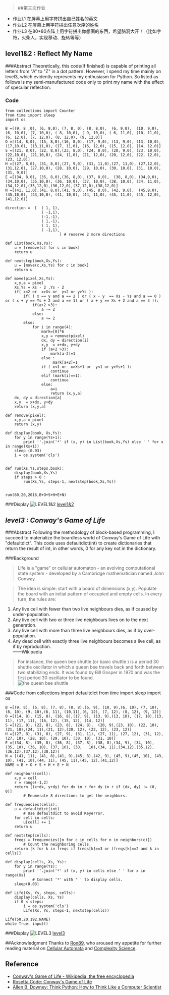 

> ##第三次作业
> 
- 作业L1 在屏幕上用字符拼出自己姓名的英文
- 作业L2 在屏幕上用字符拼出任意次序的姓名
- 作业L3 在80*80点阵上用字符拼出你想画的东西，希望脑洞大开！（比如字符，火柴人，实现移动、旋转等等）

## level1&2 : Reflect My Name 
###Abstract
   Theoretically, this code(if finished) is capable of printing all letters from "A" to "Z" in a dot pattern. However, I spend my time mainly on level3, which evidently represents my enthusiasm for Python. So listed as follows is my semi-manufactured code only to print my name with the effect of specular reflection.

### Code   
	from collections import Counter
	from time import sleep
	import os
	
	B =[(9, 8 ,0), (6, 8,0), (7, 8, 0), (8, 8,0),  (6, 9,0),  (10, 9,0), (6, 10,0), (7, 10,0), ( 8, 10,0), ( 9, 10,0), ( 6, 11,0), (10, 11,0), (6, 12,0), (7, 12,0), (8, 12,0), (9, 12,0)]
	O =[(14, 8,0), (15, 8,0),(16, 8,0), (17, 9,0), (13, 9,0), (13, 10,0),(17,10,0), (13,11,0), (17, 11,0), (16, 12,0), (15, 12,0), (14, 12,0)]
	S =[(21, 8,0), (22, 8,0),(23, 8,0), (24, 8,0), (20, 9,0), (23, 10,0),(22,10,0), (21,10,0), (24, 11,0), (21, 12,0), (20, 12,0), (22, 12,0), (23, 12,0)]
	H =[(27, 8,0), (31, 8,0),(27, 9,0), (31, 11,0),(27, 11,0), (27,12,0),(31,12,0), (27,10,0), (28, 10,0), (29, 10,0), (30, 10,0), (31, 10,0),(31, 9,0)]
	E =[(34, 8,0), (35, 8,0),(36, 8,0), (37, 8,0),  (38, 8,0), (34,9,0), (34,10,0), (35,10,0), (36, 10,0), (37, 10,0), (38, 10,0), (34, 11,0), (34,12,0),(35,12,0),(36,12,0),(37,12,0),(38,12,0)]
	N =[(41, 11,0),(41, 8,0),(41, 9,0), (45, 8,0), (42, 9,0),  (45,9,0), (45,10,0), (43,10,0), (41, 10,0), (44, 11,0), (45, 11,0), (45, 12,0), (41,12,0)]
	
	direction =  [  ( 1, 1),
	                ( -1,1),
	                (-1,-1),
	                ( 1,-1),
	                ( 1, 1),
	                ( -1,1),
	                        ] # reserve 2 more directions
	
	def List(book,Xs,Ys):
	    u = [remove(c) for c in book]
	    return u
	
	def nextstep(book,Xs,Ys):
	    u = [move(c,Xs,Ys) for c in book]
	    return u
	 
	def move(pixel,Xs,Ys):
	    x,y,a = pixel
	    Xs,Ys = Xs - 2 ,Ys - 2
	    if( x<2 or  x>Xs or  y<2 or y>Ys ):
	        if( ( x == y and a == 2 ) or ( x - y  == Xs - Ys and a == 0 ) or ( x + y == Ys + 2 and a == 1) or ( x + y == Xs + 2 and a == 3 )):
	            if(a+2 >3):
	                a -= 2
	            else:
	                a += 2
	        else:
	            for i in range(4):
	                mark=[0]*6
	                x,y = remove(pixel)
	                dx, dy = direction[i]
	                x,y  = x+dx, y+dy
	                if (a+2 >3):
	                    mark[a-2]=1
	                else :
	                     mark[a+2]=1
	                if ( x<1 or  x>Xs+1 or  y<1 or y>Ys+1 ):
	                    continue
	                elif (mark[i]==1):
	                    continue
	                else:
	                    a=i
	                    return (x,y,a)           
	    dx, dy = direction[a]
	    x,y  = x+dx, y+dy
	    return (x,y,a)     
	                        
	def remove(pixel):
	    x,y,a = pixel
	    return (x,y)
	
	def display(book, Xs,Ys):
	    for y in range(Ys+1):
	        print ''.join('*' if (x, y) in List(book,Xs,Ys) else ' ' for x in range(Xs+1))
	    sleep (0.03)
	    i = os.system('cls')
	 
	    
	def run(Xs,Ys,steps,book):     
	    display(book,Xs,Ys)
	    if steps > 0 :
	        run(Xs,Ys, steps-1, nextstep(book,Xs,Ys))    
	
	        
	run(60,20,2016,B+O+S+H+E+N)

###Display
   ![LEVEL1&2](https://github.com/endeavor19/computationalphysics_N2013301020025/blob/master/level1%262.gif)
    [level1&2](https://github.com/endeavor19/computationalphysics_N2013301020025/blob/master/Reflect%20my%20name.py)
    
## *level3 : Conway's Game of Life*
###Abstract
   Following the methodology of block-based programming, I succeed to materialize the boardless world of Conway's Game of Life with "defaultdict". This code uses defaultdict(int) to create dictionaries that return the result of int, in other words, 0 for any key not in the dictionary.

###Background 


> Life is a "game" or cellular automaton - an evolving computational state system - developed by a Cambridge mathematician named John Conway.



> The idea is simple: start with a board of dimensions (x,y). Populate the board with an initial pattern of occupied and empty cells. In every turn, the rules are:



>
1. Any live cell with fewer than two live neighbours dies, as if caused by under-population.
2. Any live cell with two or three live neighbours lives on to the next generation.
3. Any live cell with more than three live neighbours dies, as if by over-population.
4. Any dead cell with exactly three live neighbours becomes a live cell, as if by reproduction.      
       ——Wikipedia

> For instance, the queen bee shuttle (or basic shuttle
) is a period 30 shuttle oscillator in which a queen bee travels back and forth between two stabilizing ends. It was found by Bill Gosper in 1970 and was the first period 30 oscillator to be found.                            
![the queen bee shuttle](https://github.com/endeavor19/computationalphysics_N2013301020025/blob/master/gof.gif)

###Code
	from collections import defaultdict
	from time import sleep
	import os
	
	B =[(9, 8), (6, 8), (7, 8), (8, 8),(6, 9), (10, 9),(6, 10), (7, 10), (8, 10), (9, 10),(6, 11), (10,11),(6, 12), (7, 12), (8, 12), (9, 12)]
	O =[(14, 8), (15, 8), (16, 8),(17, 9), (13, 9),(13, 10), (17, 10),(13, 11), (17, 11), (16, 12), (15, 12), (14, 12)]
	S =[(21, 8), (22, 8), (23, 8), (24, 8),  (20, 9),(23, 10), (22, 10), (21, 10),(24, 11),(21, 12),(20, 12), (22, 12), (23, 12)]
	H =[(27, 8), (31, 8), (27, 9), (31, 11), (27, 11), (27, 12), (31, 12),(27, 10), (28, 10), (29, 10), (30, 10), (31, 10)]
	E =[(34, 8), (35, 8), (36, 8), (37, 8), (38, 8),(34, 9), (34, 10), (35, 10), (36, 10), (37, 10), (38, 	10),(34, 11),(34,12),(35,12),(36,12),(37,12),(38,12)]
	N = [(41, 11), (41, 8),(41, 9),(45, 8),(42, 9), (45, 9),(45, 10), (43, 10), (41, 10),(44, 11), (45, 11),(45, 12),(41,12)]
	NAME = B + O + S + H + E + N
	
	def neighbors(cell):
	    x,y = cell 
	    r = range(-1,2)  
	    return [(x+dx, y+dy) for dx in r for dy in r if (dx, dy) != (0, 0)]
	    	# Enumerate 8 directions to get the neighbors.
	
	def frequencies(cells):
	    u = defaultdict(int)  
	    	# Use defaultdict to avoid Keyerror.
	    for cell in cells:
	        u[cell] += 1  
	    return u
	 
	def nextstep(cells):
	    freqs = frequencies([n for c in cells for n in neighbors(c)])  
	    	# Count the neighboring cells.
	    return [k for k in freqs if freqs[k]==3 or (freqs[k]==2 and k in cells)] 
	    
	def display(cells, Xs, Ys):
	    for y in range(Ys):
	        print ''.join('*' if (x, y) in cells else ' ' for x in range(Xs)			
	        	# Connect '*' with ' ' to display cells.
	    sleep(0.03)
	 
	def Life(Xs, Ys, steps, cells):
	    display(cells, Xs, Ys)
	    if 0 < steps:
	    	i = os.system('cls')
	        Life(Xs, Ys, steps-1, nextstep(cells))
	        
	Life(50,20,192,NAME)
	while True: input()
	
###Display
![LEVEL3](https://github.com/endeavor19/computationalphysics_N2013301020025/blob/master/level3.gif)
 [level3](https://github.com/endeavor19/computationalphysics_N2013301020025/blob/master/Conway's%20Life%20Game.py)

##Acknowledgment
Thanks to [Ron89](https://github.com/Ron89), who aroused my appetite for further reading material on [Cellular Automata](http://www.worldscientific.com/worldscibooks/10.1142/4702) and [Complexity Science](http://www.worldscientific.com/series/scs).

## Reference

- [Conway's Game of Life - Wikipedia, the free encyclopedia](https://en.wikipedia.org/wiki/Conway%27s_Game_of_Life )
- [Rosetta Code: Conway's Game of Life](http://rosettacode.org/wiki/Conway%27s_Game_of_Life#Python)
- [Allen B. Downey: Think Python: How to Think Like a Computer Scientist](http://greenteapress.com/wp/think-python/ )
